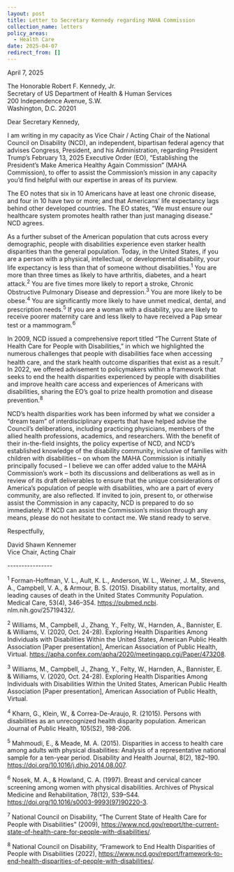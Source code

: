 ```yaml
---
layout: post
title: Letter to Secretary Kennedy regarding MAHA Commission
collection_name: letters
policy_areas:
  - Health Care
date: 2025-04-07
redirect_from: []
---
```

April 7, 2025

The Honorable Robert F. Kennedy, Jr. \
Secretary of US Department of Health & Human Services \
200 Independence Avenue, S.W. \
Washington, D.C. 20201

Dear Secretary Kennedy, 

I am writing in my capacity as Vice Chair / Acting Chair of the National Council on Disability (NCD), an independent, bipartisan federal agency that advises Congress, President, and his Administration, regarding President Trump’s February 13, 2025 Executive Order (EO), “Establishing the President’s Make America Healthy Again Commission” (MAHA Commission), to offer to assist the Commission’s mission in any capacity you’d find helpful with our expertise in areas of its purview. 

The EO notes that six in 10 Americans have at least one chronic disease, and four in 10 have two or more; and that Americans’ life expectancy lags behind other developed countries. The EO states, “We must ensure our healthcare system promotes health rather than just managing disease.” NCD agrees. 

As a further subset of the American population that cuts across every demographic, people with disabilities experience even starker health disparities than the general population. Today, in the United States, if you are a person with a physical, intellectual, or developmental disability, your life expectancy is less than that of someone without disabilities.<sup>1</sup>  You are more than three times as likely to have arthritis, diabetes, and a heart attack.<sup>2</sup>  You are five times more likely to report a stroke, Chronic Obstructive Pulmonary Disease and depression.<sup>3</sup>  You are more likely to be obese.<sup>4</sup>  You are significantly more likely to have unmet medical, dental, and prescription needs.<sup>5</sup>  If you are a woman with a disability, you are likely to receive poorer maternity care and less likely to have received a Pap smear test or a mammogram.<sup>6</sup> 

In 2009, NCD issued a comprehensive report titled “The Current State of Health Care for People with Disabilities,” in which we highlighted the numerous challenges that people with disabilities face when accessing health care, and the stark health outcome disparities that exist as a result.<sup>7</sup>  In 2022, we offered advisement to policymakers within a framework that seeks to end the health disparities experienced by people with disabilities and improve health care access and experiences of Americans with disabilities, sharing the EO’s goal to prize health promotion and disease prevention.<sup>8</sup>  

NCD’s health disparities work has been informed by what we consider a “dream team” of interdisciplinary experts that have helped advise the Council’s deliberations, including practicing physicians, members of the allied health professions, academics, and researchers. With the benefit of their in-the-field insights, the policy expertise of NCD, and NCD’s established knowledge of the disability community, inclusive of families with children with disabilities – on whom the MAHA Commission is initially principally focused – I believe we can offer added value to the MAHA Commission’s work – both its discussions and deliberations as well as in review of its draft deliverables to ensure that the unique considerations of America’s population of people with disabilities, who are a part of every community, are also reflected. If invited to join, present to, or otherwise assist the Commission in any capacity, NCD is prepared to do so immediately. If NCD can assist the Commission’s mission through any means, please do not hesitate to contact me. We stand ready to serve. 

Respectfully,

David Shawn Kennemer\
Vice Chair, Acting Chair

\----------------

 <sup>1</sup>  Forman-Hoffman, V. L., Ault, K. L., Anderson, W. L., Weiner, J. M., Stevens, A., Campbell, V. A., & Armour, B. S. (2015). Disability status, mortality, and leading causes of death in the United States Community Population. Medical Care, 53(4), 346–354. https://pubmed.ncbi. nlm.nih.gov/25719432/.  

 <sup>2</sup>  Williams, M., Campbell, J., Zhang, Y., Felty, W., Harnden, A., Bannister, E. & Williams, V. (2020, Oct. 24-28). Exploring Health Disparities Among Individuals with Disabilities Within the United States, American Public Health Association \[Paper presentation], American Association of Public Health, Virtual. <https://apha.confex.com/apha/2020/meetingapp.cgi/Paper/473208>.

 <sup>3</sup>  Williams, M., Campbell, J., Zhang, Y., Felty, W., Harnden, A., Bannister, E. & Williams, V. (2020, Oct. 24-28). Exploring Health Disparities Among Individuals with Disabilities Within the United States, American Public Health Association \[Paper presentation], American Association of Public Health, Virtual.

 <sup>4</sup>  Kharn, G., Klein,
W., & Correa-De-Araujo, R. (21015). Persons with disabilities as an unrecognized health disparity population. American Journal of Public Health, 105(S2), 198-206.

<sup>5</sup>  Mahmoudi, E., & Meade, M. A. (2015). Disparities in access to health care among adults with physical disabilities: Analysis of a representative national sample for a ten-year period. Disability and Health Journal, 8(2), 182–190. <https://doi.org/10.1016/j.dhjo.2014.08.007>.

<sup>6</sup>  Nosek, M. A., & Howland, C. A. (1997). Breast and cervical cancer screening among women with physical disabilities. Archives of Physical Medicine and Rehabilitation, 78(12), S39–S44. <https://doi.org/10.1016/s0003-9993(97)90220-3>.

<sup>7</sup>  National Council on Disability, “The Current State of Health Care for People with Disabilities” (2009), <https://www.ncd.gov/report/the-current-state-of-health-care-for-people-with-disabilities/>.

<sup>8</sup>  National Council on Disability, “Framework to End Health Disparities of People with Disabilities
(2022), <https://www.ncd.gov/report/framework-to-end-health-disparities-of-people-with-disabilities/>.
